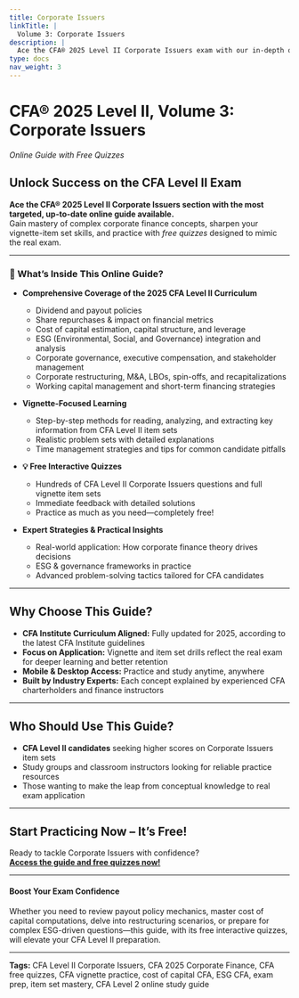 ```yaml
---
title: Corporate Issuers
linkTitle: |
  Volume 3: Corporate Issuers
description: |
  Ace the CFA® 2025 Level II Corporate Issuers exam with our in-depth online guide. Access advanced vignette strategies, free CFA quizzes, and expert exam tips. Perfect for mastering corporate finance, cost of capital, and ESG—updated for the latest curriculum.
type: docs
nav_weight: 3
---
```



# CFA® 2025 Level II, Volume 3: Corporate Issuers
_Online Guide with Free Quizzes_

## Unlock Success on the CFA Level II Exam

**Ace the CFA® 2025 Level II Corporate Issuers section with the most targeted, up-to-date online guide available.**  
Gain mastery of complex corporate finance concepts, sharpen your vignette-item set skills, and practice with _free quizzes_ designed to mimic the real exam.

---

### 📘 What’s Inside This Online Guide?

- **Comprehensive Coverage of the 2025 CFA Level II Curriculum**
  - Dividend and payout policies
  - Share repurchases & impact on financial metrics
  - Cost of capital estimation, capital structure, and leverage
  - ESG (Environmental, Social, and Governance) integration and analysis
  - Corporate governance, executive compensation, and stakeholder management
  - Corporate restructuring, M&A, LBOs, spin-offs, and recapitalizations
  - Working capital management and short-term financing strategies

- **Vignette-Focused Learning**
  - Step-by-step methods for reading, analyzing, and extracting key information from CFA Level II item sets
  - Realistic problem sets with detailed explanations
  - Time management strategies and tips for common candidate pitfalls

- **💡 Free Interactive Quizzes**
  - Hundreds of CFA Level II Corporate Issuers questions and full vignette item sets
  - Immediate feedback with detailed solutions
  - Practice as much as you need—completely free!

- **Expert Strategies & Practical Insights**
  - Real-world application: How corporate finance theory drives decisions
  - ESG & governance frameworks in practice
  - Advanced problem-solving tactics tailored for CFA candidates

---

## Why Choose This Guide?

- **CFA Institute Curriculum Aligned:** Fully updated for 2025, according to the latest CFA Institute guidelines
- **Focus on Application:** Vignette and item set drills reflect the real exam for deeper learning and better retention
- **Mobile & Desktop Access:** Practice and study anytime, anywhere
- **Built by Industry Experts:** Each concept explained by experienced CFA charterholders and finance instructors

---

## Who Should Use This Guide?

- **CFA Level II candidates** seeking higher scores on Corporate Issuers item sets  
- Study groups and classroom instructors looking for reliable practice resources  
- Those wanting to make the leap from conceptual knowledge to real exam application

---

## Start Practicing Now – It’s Free!

Ready to tackle Corporate Issuers with confidence?  
**[Access the guide and free quizzes now!](#)**

---

#### Boost Your Exam Confidence

Whether you need to review payout policy mechanics, master cost of capital computations, delve into restructuring scenarios, or prepare for complex ESG-driven questions—this guide, with its free interactive quizzes, will elevate your CFA Level II preparation.

---

**Tags:** CFA Level II Corporate Issuers, CFA 2025 Corporate Finance, CFA free quizzes, CFA vignette practice, cost of capital CFA, ESG CFA, exam prep, item set mastery, CFA Level 2 online study guide
